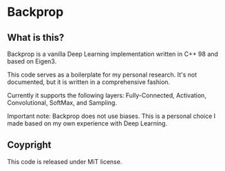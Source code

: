 # Backprop

## What is this?

Backprop is a vanilla Deep Learning implementation written in C++ 98 and based on Eigen3.

This code serves as a boilerplate for my personal research. It's not documented, but it is written in a comprehensive fashion.

Currently it supports the following layers: Fully-Connected, Activation, Convolutional, SoftMax, and Sampling.

Important note: Backprop does not use biases. This is a personal choice I made based on my own experience with Deep Learning.

## Coypright

This code is released under MiT license.
